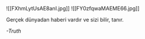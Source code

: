 ![[FXhmLytUsAE8anI.jpg]]
![[FY0zfqwaMAEME66.jpg]]


Gerçek dünyadan haberi vardır ve sizi bilir, tanır.

*-Truth*



